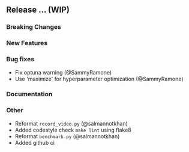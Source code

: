## Release ... (WIP)

### Breaking Changes

### New Features

### Bug fixes
- Fix optuna warning (@SammyRamone)
- Use 'maximize' for hyperparameter optimization (@SammyRamone)

### Documentation

### Other
- Reformat `record_video.py` (@salmannotkhan)
- Added codestyle check `make lint` using flake8
- Reformat `benchmark.py` (@salmannotkhan)
- Added github ci
